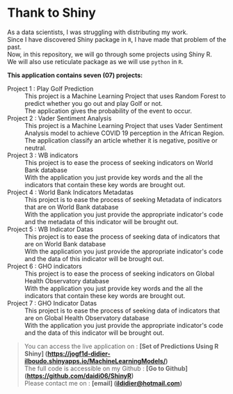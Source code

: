 # Thank to Shiny
As a data scientists, I was struggling with distributing my work. <br />
Since I have discovered Shiny package in `R`, I have made that problem of the past. <br/>
Now, in this repository, we will go through some projects using Shiny R.<br/>
We will also use reticulate package as we will use `python` in `R`.

<b>This application contains seven (07) projects:</b>
<dl>
  <dt>Project 1 : Play Golf Prediction</dt>
  <dd>This project is a Machine Learning Project that uses Random Forest to predict whether you go out and play Golf or not. <br/> The application gives the probability of the event to occur.  </dd>
  <dt>Project 2 : Vader Sentiment Analysis</dt>
  <dd>This project is a Machine Learning Project that uses Vader Sentiment Analysis model to achieve COVID 19 perception in the African Region. <br/> The application classify an article whether it is negative, positive or neutral.  </dd>
  <dt>Project 3 : WB indicators</dt>
  <dd>This project is to ease the process of seeking indicators on World Bank database<br/> With the application you just provide key words and the all the indicators that contain these key words are brought out.  </dd>
  <dt>Project 4 : World Bank Indicators Metadatas</dt>
  <dd>This project is to ease the process of seeking Metadata of indicators that are on World Bank database<br/> With the application you just provide the appropriate indicator's code and the metadata of this indicator will be brought out.  </dd>
  <dt>Project 5 : WB Indicator Datas</dt>
  <dd>This project is to ease the process of seeking data of indicators that are on World Bank database<br/> With the application you just provide the appropriate indicator's code and the data of this indicator will be brought out.  </dd>
  <dt>Project 6 : GHO indicators</dt>
  <dd>This project is to ease the process of seeking indicators on Global Health Observatory database<br/> With the application you just provide key words and the all the indicators that contain these key words are brought out.  </dd>
  <dt>Project 7 : GHO Indicator Datas</dt>
  <dd>This project is to ease the process of seeking data of indicators that are on Global Health Observatory database<br/> With the application you just provide the appropriate indicator's code and the data of this indicator will be brought out.  </dd>
</dl>

> You can access the live application on : **[Set of Predictions Using R Shiny] (https://jogf1d-didier-ilboudo.shinyapps.io/MachineLearningModels/)** <br/>
> The full code is accessible on my Github : **[Go to Github] (https://github.com/daidi06/ShinyR)** <br/>
> Please contact me on : **[email] (ildidier@hotmail.com)**
